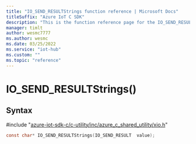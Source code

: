 ```yaml
---                             
title: "IO_SEND_RESULTStrings function reference | Microsoft Docs" 
titleSuffix: "Azure IoT C SDK"            
description: "This is the function reference page for the IO_SEND_RESULTStrings() function in the Azure IoT C SDK. This SDK is used with Azure IoT Hub and Azure IoT Hub Device Provisioning Service"            
manager: timlt                 
author: wesmc7777              
ms.author: wesmc               
ms.date: 03/25/2022                    
ms.service: "iot-hub"             
ms.custom: ""                
ms.topic: "reference"        
---                            
```


# IO_SEND_RESULTStrings()

## Syntax

\#include "[azure-iot-sdk-c/c-utility/inc/azure_c_shared_utility/xio.h](../xio-h.md)"  
```C
const char* IO_SEND_RESULTStrings(IO_SEND_RESULT  value);
```

